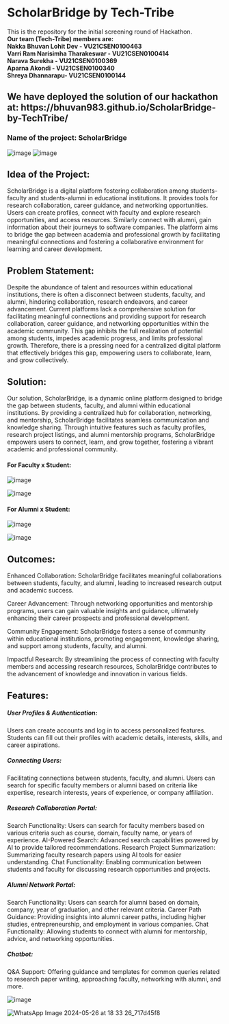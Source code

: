 # ScholarBridge by Tech-Tribe
This is the repository for the initial screening round of Hackathon. <br>
<b>Our team (Tech-Tribe) members are:<br>
Nakka Bhuvan Lohit Dev - VU21CSEN0100463<br>
Varri Ram Narisimha Tharakeswar - VU21CSEN0100414<br>
Narava Surekha - VU21CSEN0100369<br>
Aparna Akondi - VU21CSEN0100340<br>
Shreya Dhannarapu- VU21CSEN0100144
</b><br>

<h2>We have deployed the solution of our hackathon at:
https://bhuvan983.github.io/ScholarBridge-by-TechTribe/
</h2>
<h3>Name of the project: ScholarBridge</h3>

![image](https://github.com/Bhuvan983/ScholarBridge-by-TechTribe/assets/104959919/b78510fc-2478-480e-aec7-72469e527746)
![image](https://github.com/Bhuvan983/ScholarBridge-by-TechTribe/assets/104959919/6bbfb6be-3a71-426d-822f-bfb8f51ec442)

<h2>Idea of the Project:</h2>
ScholarBridge is a digital platform fostering collaboration among students-faculty and students-alumni in educational institutions. It provides tools for research collaboration, career guidance, and networking opportunities. Users can create profiles, connect with faculty and explore research opportunities, and access resources. Similarly connect with alumni, gain information about their journeys to software companies. The platform aims to bridge the gap between academia and professional growth by facilitating meaningful connections and fostering a collaborative environment for learning and career development.

<h2>Problem Statement:</h2>
Despite the abundance of talent and resources within educational institutions, there is often a disconnect between students, faculty, and alumni, hindering collaboration, research endeavors, and career advancement. Current platforms lack a comprehensive solution for facilitating meaningful connections and providing support for research collaboration, career guidance, and networking opportunities within the academic community. This gap inhibits the full realization of potential among students, impedes academic progress, and limits professional growth. Therefore, there is a pressing need for a centralized digital platform that effectively bridges this gap, empowering users to collaborate, learn, and grow collectively.

<h2>Solution:</h2>
Our solution, ScholarBridge, is a dynamic online platform designed to bridge the gap between students, faculty, and alumni within educational institutions. By providing a centralized hub for collaboration, networking, and mentorship, ScholarBridge facilitates seamless communication and knowledge sharing. Through intuitive features such as faculty profiles, research project listings, and alumni mentorship programs, ScholarBridge empowers users to connect, learn, and grow together, fostering a vibrant academic and professional community.
<h4>For Faculty x Student:</h4>

![image](https://github.com/Bhuvan983/ScholarBridge-by-TechTribe/assets/104959919/f1a3e45b-dba2-4c2b-bfd6-9f7f5ec7dc4e)

![image](https://github.com/Bhuvan983/ScholarBridge-by-TechTribe/assets/104959919/ad9229ec-2187-4bf8-9d4f-39380548f16c)

<h4>For Alumni x Student:</h4>

![image](https://github.com/Bhuvan983/ScholarBridge-by-TechTribe/assets/104959919/f6d8c45e-ee12-41e2-a337-44894f17e6c5)

![image](https://github.com/Bhuvan983/ScholarBridge-by-TechTribe/assets/104959919/c3d33392-e1cc-4c50-bc64-7815b2d155bc)



<h2>Outcomes:</h2>
Enhanced Collaboration: ScholarBridge facilitates meaningful collaborations between students, faculty, and alumni, leading to increased research output and academic success.

Career Advancement: Through networking opportunities and mentorship programs, users can gain valuable insights and guidance, ultimately enhancing their career prospects and professional development.

Community Engagement: ScholarBridge fosters a sense of community within educational institutions, promoting engagement, knowledge sharing, and support among students, faculty, and alumni.

Impactful Research: By streamlining the process of connecting with faculty members and accessing research resources, ScholarBridge contributes to the advancement of knowledge and innovation in various fields.

<h2>Features:</h2>

<h5>User Profiles & Authentication:</h5>
Users can create accounts and log in to access personalized features.
Students can fill out their profiles with academic details, interests, skills, and career aspirations.

<h5>Connecting Users:</h5>
Facilitating connections between students, faculty, and alumni.
Users can search for specific faculty members or alumni based on criteria like expertise, research interests, years of experience, or company affiliation.

<h5>Research Collaboration Portal:</h5>
Search Functionality: Users can search for faculty members based on various criteria such as course, domain, faculty name, or years of experience.
AI-Powered Search: Advanced search capabilities powered by AI to provide tailored recommendations.
Research Project Summarization: Summarizing faculty research papers using AI tools for easier understanding.
Chat Functionality: Enabling communication between students and faculty for discussing research opportunities and projects.

<h5>Alumni Network Portal:</h5>
Search Functionality: Users can search for alumni based on domain, company, year of graduation, and other relevant criteria.
Career Path Guidance: Providing insights into alumni career paths, including higher studies, entrepreneurship, and employment in various companies.
Chat Functionality: Allowing students to connect with alumni for mentorship, advice, and networking opportunities.

<h5>Chatbot:</h5>
Q&A Support: Offering guidance and templates for common queries related to research paper writing, approaching faculty, networking with alumni, and more.

![image](https://github.com/Bhuvan983/ScholarBridge-by-TechTribe/assets/104959919/5a63e734-3b6c-43b5-9613-19d37b7ec834)


![WhatsApp Image 2024-05-26 at 18 33 26_717d45f8](https://github.com/Bhuvan983/ScholarBridge-by-TechTribe/assets/104959919/5d174e7a-c392-491d-99fc-2a41260dc89f)

